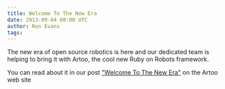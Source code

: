 ```yaml
---
title: Welcome To The New Era
date: 2013-09-04 00:00 UTC
author: Ron Evans
tags:
---
```


The new era of open source robotics is here and our dedicated team is helping to bring it with Artoo, the cool new Ruby on Robots framework. 

You can read about it in our post ["Welcome To The New Era"](http://artoo.io/blog/2013/09/04/welcome-to-the-new-era/) on the Artoo web site
